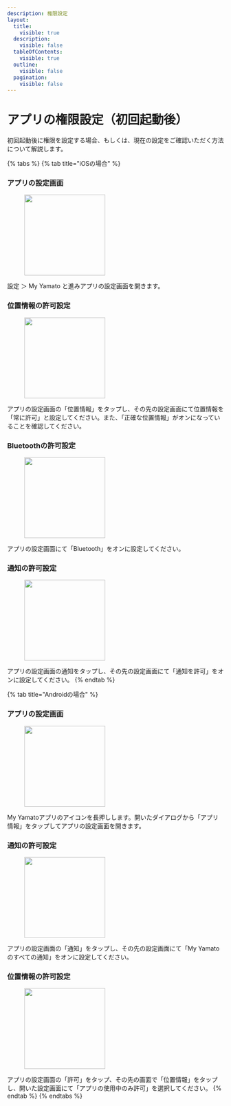 ```yaml
---
description: 権限設定
layout:
  title:
    visible: true
  description:
    visible: false
  tableOfContents:
    visible: true
  outline:
    visible: false
  pagination:
    visible: false
---
```


# アプリの権限設定（初回起動後）

初回起動後に権限を設定する場合、もしくは、現在の設定をご確認いただく方法について解説します。

{% tabs %}
{% tab title="iOSの場合" %}
### アプリの設定画面

<figure><img src="../.gitbook/assets/permissions_31.PNG" alt="" width="188"><figcaption></figcaption></figure>

設定 ＞ My Yamato と進みアプリの設定画面を開きます。

### 位置情報の許可設定

<figure><img src="../.gitbook/assets/permissions_32.PNG" alt="" width="188"><figcaption></figcaption></figure>

アプリの設定画面の「位置情報」をタップし、その先の設定画面にて位置情報を「常に許可」と設定してください。また、「正確な位置情報」がオンになっていることを確認してください。

### Bluetoothの許可設定

<figure><img src="../.gitbook/assets/permissions_33.PNG" alt="" width="188"><figcaption></figcaption></figure>

アプリの設定画面にて「Bluetooth」をオンに設定してください。

### 通知の許可設定

<figure><img src="../.gitbook/assets/permissions_34.PNG" alt="" width="188"><figcaption></figcaption></figure>

アプリの設定画面の通知をタップし、その先の設定画面にて「通知を許可」をオンに設定してください。
{% endtab %}

{% tab title="Androidの場合" %}
### アプリの設定画面

<figure><img src="../.gitbook/assets/permissions_41.png" alt="" width="188"><figcaption></figcaption></figure>

My Yamatoアプリのアイコンを長押しします。開いたダイアログから「アプリ情報」をタップしてアプリの設定画面を開きます。

### 通知の許可設定

<figure><img src="../.gitbook/assets/permissions_42.png" alt="" width="188"><figcaption></figcaption></figure>

アプリの設定画面の「通知」をタップし、その先の設定画面にて「My Yamatoのすべての通知」をオンに設定してください。

### 位置情報の許可設定

<figure><img src="../.gitbook/assets/permissions_43.png" alt="" width="188"><figcaption></figcaption></figure>

アプリの設定画面の「許可」をタップ、その先の画面で「位置情報」をタップし、開いた設定画面にて「アプリの使用中のみ許可」を選択してください。
{% endtab %}
{% endtabs %}

